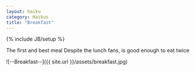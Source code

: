 ```yaml
---
layout: haiku
category: Haikus
title: "Breakfast"
---
```

{% include JB/setup %}

The first and best meal
Despite the lunch fans, is good
enough to eat twice

![--Breakfast--]({{ site.url }}/assets/breakfast.jpg)
